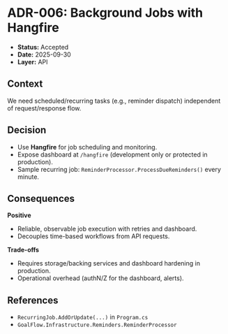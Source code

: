 ﻿# ADR-006: Background Jobs with Hangfire

- **Status:** Accepted
- **Date:** 2025-09-30
- **Layer:** API

## Context
We need scheduled/recurring tasks (e.g., reminder dispatch) independent of request/response flow.

## Decision
- Use **Hangfire** for job scheduling and monitoring.
- Expose dashboard at `/hangfire` (development only or protected in production).
- Sample recurring job: `ReminderProcessor.ProcessDueReminders()` every minute.

## Consequences
**Positive**
- Reliable, observable job execution with retries and dashboard.
- Decouples time-based workflows from API requests.

**Trade-offs**
- Requires storage/backing services and dashboard hardening in production.
- Operational overhead (authN/Z for the dashboard, alerts).

## References
- `RecurringJob.AddOrUpdate(...)` in `Program.cs`
- `GoalFlow.Infrastructure.Reminders.ReminderProcessor`
